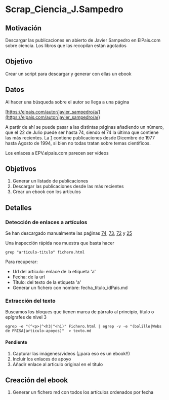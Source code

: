 # Scrap_Ciencia_J.Sampedro

## Motivación

Descargar las publicaciones en abierto de Javier Sampedro en ElPais.com sobre ciencia.
Los libros que las recopilan están agotados

## Objetivo

Crear un script para descargar y generar con ellas un ebook

## Datos

Al hacer una búsqueda sobre el autor se llega a una página

[https://elpais.com/autor/javier_sampedro/a/](https://elpais.com/autor/javier_sampedro/a/)

A partir de ahí se puede pasar a las distintas páginas añadiendo un número, que el 22 de Julio puede ser hasta 74, siendo el 74 la última que contiene las más recientes.
La [1](https://elpais.com/autor/javier_sampedro/a/1) contiene publicaciones desde Dicembre de 1977 hasta Agosto de 1994, si bien no todas tratan sobre temas científicos.

Los enlaces a EPV.elpais.com parecen ser vídeos

## Objetivos

1. Generar un listado de publicaciones
1. Descargar las publicaciones desde las más recientes
1. Crear un ebook con los artículos


## Detalles

### Detección de enlaces a artículos

Se han descargado manualmente las paǵinas [74](./pagina_test1_74.html), [73](./pagina_test2_73.html), [72](./pagina_test3_72.html) y [25](./pagina_testX_25.html)

Una inspección rápida nos muestra que basta hacer

    grep "articulo-titulo" fichero.html

Para recuperar:
* Url del artículo: enlace de la etiqueta 'a'
* Fecha: de la url
* Título: del texto de la etiqueta 'a'
* Generar un fichero con nombre: fecha_titulo_idPais.md

### Extracción del texto

Buscamos los bloques que tienen marca de párrafo al principio, título o epígrafes de nivel 3

    egrep -e "(^<p>|^<h3|^<h1)" Fichero.html | egrep -v -e "(bolillo|Webs de PRISA|articulo-apoyos)"  > texto.md

#### Pendiente

1. Capturar las imágenes/videos (¡¡para eso es un ebook!!)
1. Incluir los enlaces de apoyo
1. Añadir enlace al articulo original en el título

## Creación del ebook

1. Generar un fichero md con todos los artículos ordenados por fecha
